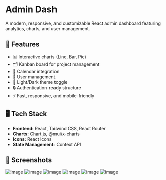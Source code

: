 # Admin Dash

A modern, responsive, and customizable React admin dashboard featuring analytics, charts, and user management.

## 🚀 Features

- 📊 Interactive charts (Line, Bar, Pie)
- 🗂️ Kanban board for project management
- 📅 Calendar integration
- 👥 User management
- 🌙 Light/Dark theme toggle
- 🔒 Authentication-ready structure
- ⚡ Fast, responsive, and mobile-friendly

## 🖥️ Tech Stack

- **Frontend:** React, Tailwind CSS, React Router
- **Charts:** Chart.js, @mui/x-charts
- **Icons:** React Icons
- **State Management:** Context API

## 📸 Screenshots
![image](https://github.com/user-attachments/assets/9a5fa34c-ede1-4146-9899-0a80ead73eb1)
![image](https://github.com/user-attachments/assets/4e75f593-3b6b-495a-a0c2-a43b4439ab28)
![image](https://github.com/user-attachments/assets/8538d514-a3dc-4145-9abf-25bd12314fa7)
![image](https://github.com/user-attachments/assets/84b49162-5d0e-40cf-b159-daab6ea7b5bb)
![image](https://github.com/user-attachments/assets/852d0313-d6f7-4c02-8c0f-d2d36ef434aa)
![image](https://github.com/user-attachments/assets/94e5e1a0-19eb-4d20-b521-a466791d9351)





